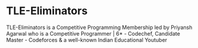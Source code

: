 # TLE-Eliminators
TLE-Eliminators is a Competitive Programming Membership led by Priyansh Agarwal who is a Competitive Programmer | 6* - Codechef, Candidate Master - Codeforces &amp; a well-known Indian Educational Youtuber 
